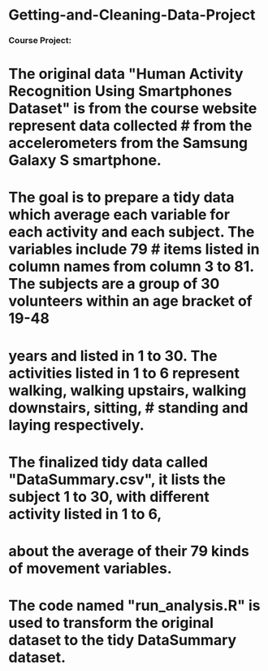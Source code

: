 # Getting-and-Cleaning-Data-Project
### Course Project:
# The original data "Human Activity Recognition Using Smartphones Dataset" is from the course website represent data collected  # from the accelerometers from the Samsung Galaxy S smartphone.
# The goal is to prepare a tidy data which average each variable for each activity and each subject. The variables include 79   # items listed in column names from column 3 to 81. The subjects are a group of 30 volunteers within an age bracket of 19-48
# years and listed in 1 to 30. The activities listed in 1 to 6 represent walking, walking upstairs, walking downstairs, sitting, # standing and laying respectively. 
# The finalized tidy data called "DataSummary.csv", it lists the subject 1 to 30, with different activity listed in 1 to 6, 
# about the average of their 79 kinds of movement variables.
# The code named "run_analysis.R" is used to transform the original dataset to the tidy DataSummary dataset.
